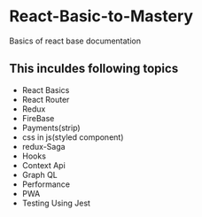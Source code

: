 # React-Basic-to-Mastery
Basics of react base documentation
## This inculdes following topics
- React Basics
- React Router
- Redux
- FireBase
- Payments(strip)
- css in js(styled component)
- redux-Saga
- Hooks
- Context Api
- Graph QL
- Performance
- PWA
- Testing Using Jest

